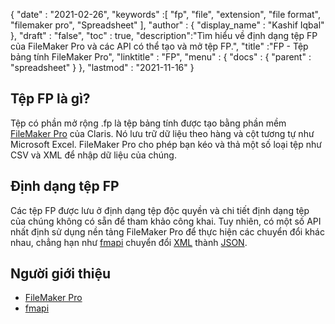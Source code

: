 {
  "date" : "2021-02-26",
  "keywords" :[ "fp", "file", "extension", "file format", "filemaker pro", "Spreadsheet" ],
  "author" : {
    "display_name" : "Kashif Iqbal"
},
  "draft" : "false",
  "toc" : true,
  "description":"Tìm hiểu về định dạng tệp FP của FileMaker Pro và các API có thể tạo và mở tệp FP.",
  "title" :"FP - Tệp bảng tính FileMaker Pro",
  "linktitle" : "FP",
  "menu" : {
    "docs" : {
      "parent" : "spreadsheet"
}
},
  "lastmod" : "2021-11-16"
}

## Tệp FP là gì?

Tệp có phần mở rộng .fp là tệp bảng tính được tạo bằng phần mềm [FileMaker Pro](https://www.claris.com/filemaker/) của Claris. Nó lưu trữ dữ liệu theo hàng và cột tương tự như Microsoft Excel. FileMaker Pro cho phép bạn kéo và thả một số loại tệp như CSV và XML để nhập dữ liệu của chúng.

## Định dạng tệp FP

Các tệp FP được lưu ở định dạng tệp độc quyền và chi tiết định dạng tệp của chúng không có sẵn để tham khảo công khai. Tuy nhiên, có một số API nhất định sử dụng nền tảng FileMaker Pro để thực hiện các chuyển đổi khác nhau, chẳng hạn như [fmapi](https://github.com/stevenwhitespacesystems/fm-xml2json) chuyển đổi [XML](/vi/web/xml/ ) thành [JSON](/vi/web/json/).

## Người giới thiệu

* [FileMaker Pro](https://www.claris.com/filemaker/)
* [fmapi](https://github.com/stevenwhitespacesystems/fm-xml2json)

